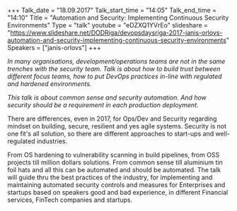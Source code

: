 +++
Talk_date = "18.09.2017"
Talk_start_time = "14:05"
Talk_end_time = "14:10"
Title = "Automation and Security: Implementing Continuous Security Environments"
Type = "talk"
youtube = "eDZXQ1YVrEo"
slideshare = "https://www.slideshare.net/DODRiga/devopsdaysriga-2017-janis-orlovs-automation-and-security-implementing-continuous-security-environments"
Speakers = ["janis-orlovs"]
+++

<p><em>In many organisations, development/operations teams are not in the same trenches with the security team. Talk is about how to build trust between different focus teams, how to put DevOps practices in-line with regulated and hardened environments.</em></p>

<p><em>This talk is about common sense and security automation. And how security should be a requirement in each production deployment.</em></p>

<p>There are differences, even in 2017, for Ops/Dev and Security regarding mindset on building, secure, resilient and yes agile systems. Security is not one fit's all solution, so there are different approaches to start-ups and well-regulated industries.</p>

<p>From OS hardening to vulnerability scanning in build pipelines, from OSS projects till million dollars solutions. From common sense till aluminium tin foil hats and all this can be automated and should be automated.
The talk will guide thru the best practices of the industry, for implementing and maintaining automated security controls and measures for Enterprises and startups based on speakers good and bad experience, in different Financial services, FinTech companies and startups.</p>